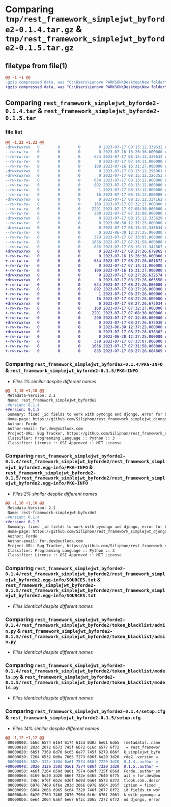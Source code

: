 # Comparing `tmp/rest_framework_simplejwt_byforde2-0.1.4.tar.gz` & `tmp/rest_framework_simplejwt_byforde2-0.1.5.tar.gz`

## filetype from file(1)

```diff
@@ -1 +1 @@
-gzip compressed data, was "C:\Users\Lenovo PARKSON\Desktop\New folder\rest_framework_simplejwt_byforde2\dist\.tmp-cuhq8lpe\rest_framework_simplejwt_byford", last modified: Mon Jul 17 08:15:12 2023, max compression
+gzip compressed data, was "C:\Users\Lenovo PARKSON\Desktop\New folder\rest_framework_simplejwt_byforde2\dist\.tmp-ckv9cipv\rest_framework_simplejwt_byford", last modified: Mon Jul 17 08:27:26 2023, max compression
```

## Comparing `rest_framework_simplejwt_byforde2-0.1.4.tar` & `rest_framework_simplejwt_byforde2-0.1.5.tar`

### file list

```diff
@@ -1,22 +1,22 @@
-drwxrwxrwx   0        0        0        0 2023-07-17 08:15:12.339632 rest_framework_simplejwt_byforde2-0.1.4/
--rw-rw-rw-   0        0        0        0 2023-07-16 16:26:36.000000 rest_framework_simplejwt_byforde2-0.1.4/LICENSE
--rw-rw-rw-   0        0        0      634 2023-07-17 08:15:12.339632 rest_framework_simplejwt_byforde2-0.1.4/PKG-INFO
--rw-rw-rw-   0        0        0        0 2023-07-17 07:14:11.000000 rest_framework_simplejwt_byforde2-0.1.4/README.md
--rw-rw-rw-   0        0        0      109 2023-07-16 16:31:27.000000 rest_framework_simplejwt_byforde2-0.1.4/pyproject.toml
-drwxrwxrwx   0        0        0        0 2023-07-17 08:15:12.296061 rest_framework_simplejwt_byforde2-0.1.4/rest_framework_simplejwt_byforde2/
-drwxrwxrwx   0        0        0        0 2023-07-17 08:15:12.326353 rest_framework_simplejwt_byforde2-0.1.4/rest_framework_simplejwt_byforde2/rest_framework_simplejwt_byforde2.egg-info/
--rw-rw-rw-   0        0        0      634 2023-07-17 08:15:12.000000 rest_framework_simplejwt_byforde2-0.1.4/rest_framework_simplejwt_byforde2/rest_framework_simplejwt_byforde2.egg-info/PKG-INFO
--rw-rw-rw-   0        0        0      892 2023-07-17 08:15:12.000000 rest_framework_simplejwt_byforde2-0.1.4/rest_framework_simplejwt_byforde2/rest_framework_simplejwt_byforde2.egg-info/SOURCES.txt
--rw-rw-rw-   0        0        0        1 2023-07-17 08:15:12.000000 rest_framework_simplejwt_byforde2-0.1.4/rest_framework_simplejwt_byforde2/rest_framework_simplejwt_byforde2.egg-info/dependency_links.txt
--rw-rw-rw-   0        0        0       16 2023-07-17 08:15:12.000000 rest_framework_simplejwt_byforde2-0.1.4/rest_framework_simplejwt_byforde2/rest_framework_simplejwt_byforde2.egg-info/top_level.txt
-drwxrwxrwx   0        0        0        0 2023-07-17 08:15:12.334162 rest_framework_simplejwt_byforde2-0.1.4/rest_framework_simplejwt_byforde2/token_blacklist/
--rw-rw-rw-   0        0        0      168 2023-07-17 07:32:27.000000 rest_framework_simplejwt_byforde2-0.1.4/rest_framework_simplejwt_byforde2/token_blacklist/__init__.py
--rw-rw-rw-   0        0        0     2291 2023-07-17 07:08:30.000000 rest_framework_simplejwt_byforde2-0.1.4/rest_framework_simplejwt_byforde2/token_blacklist/admin.py
--rw-rw-rw-   0        0        0      290 2023-07-17 07:32:08.000000 rest_framework_simplejwt_byforde2-0.1.4/rest_framework_simplejwt_byforde2/token_blacklist/apps.py
-drwxrwxrwx   0        0        0        0 2023-07-17 08:15:12.335629 rest_framework_simplejwt_byforde2-0.1.4/rest_framework_simplejwt_byforde2/token_blacklist/management/
--rw-rw-rw-   0        0        0        0 2023-06-30 12:37:25.000000 rest_framework_simplejwt_byforde2-0.1.4/rest_framework_simplejwt_byforde2/token_blacklist/management/__init__.py
-drwxrwxrwx   0        0        0        0 2023-07-17 08:15:12.338634 rest_framework_simplejwt_byforde2-0.1.4/rest_framework_simplejwt_byforde2/token_blacklist/management/commands/
--rw-rw-rw-   0        0        0        0 2023-06-30 12:37:25.000000 rest_framework_simplejwt_byforde2-0.1.4/rest_framework_simplejwt_byforde2/token_blacklist/management/commands/__init__.py
--rw-rw-rw-   0        0        0      379 2023-07-17 07:33:07.000000 rest_framework_simplejwt_byforde2-0.1.4/rest_framework_simplejwt_byforde2/token_blacklist/management/commands/flushexpiredtokens.py
--rw-rw-rw-   0        0        0     1636 2023-07-17 07:31:58.000000 rest_framework_simplejwt_byforde2-0.1.4/rest_framework_simplejwt_byforde2/token_blacklist/models.py
--rw-rw-rw-   0        0        0      835 2023-07-17 08:15:12.342807 rest_framework_simplejwt_byforde2-0.1.4/setup.cfg
+drwxrwxrwx   0        0        0        0 2023-07-17 08:27:26.679865 rest_framework_simplejwt_byforde2-0.1.5/
+-rw-rw-rw-   0        0        0        0 2023-07-16 16:26:36.000000 rest_framework_simplejwt_byforde2-0.1.5/LICENSE
+-rw-rw-rw-   0        0        0      634 2023-07-17 08:27:26.681872 rest_framework_simplejwt_byforde2-0.1.5/PKG-INFO
+-rw-rw-rw-   0        0        0        0 2023-07-17 07:14:11.000000 rest_framework_simplejwt_byforde2-0.1.5/README.md
+-rw-rw-rw-   0        0        0      109 2023-07-16 16:31:27.000000 rest_framework_simplejwt_byforde2-0.1.5/pyproject.toml
+drwxrwxrwx   0        0        0        0 2023-07-17 08:27:26.632574 rest_framework_simplejwt_byforde2-0.1.5/rest_framework_simplejwt_byforde2/
+drwxrwxrwx   0        0        0        0 2023-07-17 08:27:26.665550 rest_framework_simplejwt_byforde2-0.1.5/rest_framework_simplejwt_byforde2/rest_framework_simplejwt_byforde2.egg-info/
+-rw-rw-rw-   0        0        0      634 2023-07-17 08:27:26.000000 rest_framework_simplejwt_byforde2-0.1.5/rest_framework_simplejwt_byforde2/rest_framework_simplejwt_byforde2.egg-info/PKG-INFO
+-rw-rw-rw-   0        0        0      892 2023-07-17 08:27:26.000000 rest_framework_simplejwt_byforde2-0.1.5/rest_framework_simplejwt_byforde2/rest_framework_simplejwt_byforde2.egg-info/SOURCES.txt
+-rw-rw-rw-   0        0        0        1 2023-07-17 08:27:26.000000 rest_framework_simplejwt_byforde2-0.1.5/rest_framework_simplejwt_byforde2/rest_framework_simplejwt_byforde2.egg-info/dependency_links.txt
+-rw-rw-rw-   0        0        0       16 2023-07-17 08:27:26.000000 rest_framework_simplejwt_byforde2-0.1.5/rest_framework_simplejwt_byforde2/rest_framework_simplejwt_byforde2.egg-info/top_level.txt
+drwxrwxrwx   0        0        0        0 2023-07-17 08:27:26.673034 rest_framework_simplejwt_byforde2-0.1.5/rest_framework_simplejwt_byforde2/token_blacklist/
+-rw-rw-rw-   0        0        0      168 2023-07-17 07:32:27.000000 rest_framework_simplejwt_byforde2-0.1.5/rest_framework_simplejwt_byforde2/token_blacklist/__init__.py
+-rw-rw-rw-   0        0        0     2291 2023-07-17 07:08:30.000000 rest_framework_simplejwt_byforde2-0.1.5/rest_framework_simplejwt_byforde2/token_blacklist/admin.py
+-rw-rw-rw-   0        0        0      290 2023-07-17 07:32:08.000000 rest_framework_simplejwt_byforde2-0.1.5/rest_framework_simplejwt_byforde2/token_blacklist/apps.py
+drwxrwxrwx   0        0        0        0 2023-07-17 08:27:26.675038 rest_framework_simplejwt_byforde2-0.1.5/rest_framework_simplejwt_byforde2/token_blacklist/management/
+-rw-rw-rw-   0        0        0        0 2023-06-30 12:37:25.000000 rest_framework_simplejwt_byforde2-0.1.5/rest_framework_simplejwt_byforde2/token_blacklist/management/__init__.py
+drwxrwxrwx   0        0        0        0 2023-07-17 08:27:26.678362 rest_framework_simplejwt_byforde2-0.1.5/rest_framework_simplejwt_byforde2/token_blacklist/management/commands/
+-rw-rw-rw-   0        0        0        0 2023-06-30 12:37:25.000000 rest_framework_simplejwt_byforde2-0.1.5/rest_framework_simplejwt_byforde2/token_blacklist/management/commands/__init__.py
+-rw-rw-rw-   0        0        0      379 2023-07-17 07:33:07.000000 rest_framework_simplejwt_byforde2-0.1.5/rest_framework_simplejwt_byforde2/token_blacklist/management/commands/flushexpiredtokens.py
+-rw-rw-rw-   0        0        0     1636 2023-07-17 07:31:58.000000 rest_framework_simplejwt_byforde2-0.1.5/rest_framework_simplejwt_byforde2/token_blacklist/models.py
+-rw-rw-rw-   0        0        0      835 2023-07-17 08:27:26.684869 rest_framework_simplejwt_byforde2-0.1.5/setup.cfg
```

### Comparing `rest_framework_simplejwt_byforde2-0.1.4/PKG-INFO` & `rest_framework_simplejwt_byforde2-0.1.5/PKG-INFO`

 * *Files 1% similar despite different names*

```diff
@@ -1,10 +1,10 @@
 Metadata-Version: 2.1
 Name: rest_framework_simplejwt_byforde2
-Version: 0.1.4
+Version: 0.1.5
 Summary: fixed _id fields to work with pymongo and djongo, error for blacklist app.
 Home-page: https://github.com/Siliphon/rest_framework_simplejwt_djongo_byforde
 Author: Forde
 Author-email: for.dev@outlook.com
 Project-URL: Bug Tracker, https://github.com/Siliphon/rest_framework_simplejwt_djongo_byforde/issues
 Classifier: Programming Language :: Python :: 3
 Classifier: License :: OSI Approved :: MIT License
```

### Comparing `rest_framework_simplejwt_byforde2-0.1.4/rest_framework_simplejwt_byforde2/rest_framework_simplejwt_byforde2.egg-info/PKG-INFO` & `rest_framework_simplejwt_byforde2-0.1.5/rest_framework_simplejwt_byforde2/rest_framework_simplejwt_byforde2.egg-info/PKG-INFO`

 * *Files 2% similar despite different names*

```diff
@@ -1,10 +1,10 @@
 Metadata-Version: 2.1
 Name: rest-framework-simplejwt-byforde2
-Version: 0.1.4
+Version: 0.1.5
 Summary: fixed _id fields to work with pymongo and djongo, error for blacklist app.
 Home-page: https://github.com/Siliphon/rest_framework_simplejwt_djongo_byforde
 Author: Forde
 Author-email: for.dev@outlook.com
 Project-URL: Bug Tracker, https://github.com/Siliphon/rest_framework_simplejwt_djongo_byforde/issues
 Classifier: Programming Language :: Python :: 3
 Classifier: License :: OSI Approved :: MIT License
```

### Comparing `rest_framework_simplejwt_byforde2-0.1.4/rest_framework_simplejwt_byforde2/rest_framework_simplejwt_byforde2.egg-info/SOURCES.txt` & `rest_framework_simplejwt_byforde2-0.1.5/rest_framework_simplejwt_byforde2/rest_framework_simplejwt_byforde2.egg-info/SOURCES.txt`

 * *Files identical despite different names*

### Comparing `rest_framework_simplejwt_byforde2-0.1.4/rest_framework_simplejwt_byforde2/token_blacklist/admin.py` & `rest_framework_simplejwt_byforde2-0.1.5/rest_framework_simplejwt_byforde2/token_blacklist/admin.py`

 * *Files identical despite different names*

### Comparing `rest_framework_simplejwt_byforde2-0.1.4/rest_framework_simplejwt_byforde2/token_blacklist/models.py` & `rest_framework_simplejwt_byforde2-0.1.5/rest_framework_simplejwt_byforde2/token_blacklist/models.py`

 * *Files identical despite different names*

### Comparing `rest_framework_simplejwt_byforde2-0.1.4/setup.cfg` & `rest_framework_simplejwt_byforde2-0.1.5/setup.cfg`

 * *Files 14% similar despite different names*

```diff
@@ -1,12 +1,12 @@
 00000000: 5b6d 6574 6164 6174 615d 0d0a 6e61 6d65  [metadata]..name
 00000010: 203d 2072 6573 745f 6672 616d 6577 6f72   = rest_framewor
 00000020: 6b5f 7369 6d70 6c65 6a77 745f 6279 666f  k_simplejwt_byfo
 00000030: 7264 6532 0d0a 7665 7273 696f 6e20 3d20  rde2..version = 
-00000040: 302e 312e 340d 0a61 7574 686f 7220 3d20  0.1.4..author = 
+00000040: 302e 312e 350d 0a61 7574 686f 7220 3d20  0.1.5..author = 
 00000050: 466f 7264 650d 0a61 7574 686f 725f 656d  Forde..author_em
 00000060: 6169 6c20 3d20 666f 722e 6465 7640 6f75  ail = for.dev@ou
 00000070: 746c 6f6f 6b2e 636f 6d0d 0a64 6573 6372  tlook.com..descr
 00000080: 6970 7469 6f6e 203d 2066 6978 6564 205f  iption = fixed _
 00000090: 6964 2066 6965 6c64 7320 746f 2077 6f72  id fields to wor
 000000a0: 6b20 7769 7468 2070 796d 6f6e 676f 2061  k with pymongo a
 000000b0: 6e64 2064 6a6f 6e67 6f2c 2065 7272 6f72  nd djongo, error
```

